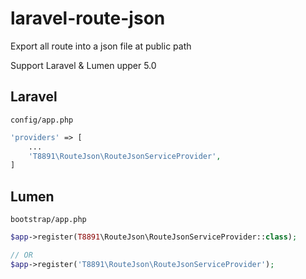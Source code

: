 # laravel-route-json

Export all route into a json file at public path

Support Laravel & Lumen upper 5.0

## Laravel
```config/app.php```
```php
'providers' => [
    ...
    'T8891\RouteJson\RouteJsonServiceProvider',
]
```


## Lumen
```bootstrap/app.php```
```php
$app->register(T8891\RouteJson\RouteJsonServiceProvider::class);

// OR
$app->register('T8891\RouteJson\RouteJsonServiceProvider');
```
